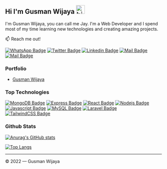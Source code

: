 ## Hi I'm Gusman Wijaya <img src="https://user-images.githubusercontent.com/1303154/88677602-1635ba80-d120-11ea-84d8-d263ba5fc3c0.gif" width="28px" alt="hi">

I'm Gusman Wijaya, you can call me Jay. I'm a Web Developer and I spend most of my time learning new technologies and creating amazing projects.

:mailbox: Reach me out!

[![WhatsApp Badge](https://img.shields.io/badge/WhatsApp-25D366?style=for-the-badge&logo=whatsapp&logoColor=white)](https://wa.me/6281312397308/) [![Twitter Badge](https://img.shields.io/badge/-@Ipenywis-1ca0f1?style=flat&labelColor=1ca0f1&logo=twitter&logoColor=white&link=https://twitter.com/GusmanWijayaa)](https://twitter.com/GusmanWijayaa) [![Linkedin Badge](https://img.shields.io/badge/-Islem-0e76a8?style=flat&labelColor=0e76a8&logo=linkedin&logoColor=white)](https://www.linkedin.com/in/gusman-wijaya-25997220b/) [![Mail Badge](https://img.shields.io/badge/-@islempenywis-e84393?style=flat&labelColor=e84393&logo=instagram&logoColor=white)](https://instagram.com/gusmanwijaya) [![Mail Badge](https://img.shields.io/badge/-islempenywis-c0392b?style=flat&labelColor=c0392b&logo=gmail&logoColor=white)](mailto:gusman.w.jaya@gmail.com)

### Portfolio

- [Gusman Wijaya](https://gusmanwijaya.com/)

### Top Technologies

[![MongoDB Badge](https://img.shields.io/badge/MongoDB-4EA94B?style=for-the-badge&logo=mongodb&logoColor=white)](#) [![Express Badge](https://img.shields.io/badge/Express.js-404D59?style=for-the-badge)](#) [![React Badge](https://img.shields.io/badge/-React-61DBFB?style=for-the-badge&labelColor=black&logo=react&logoColor=61DBFB)](#) [![Nodejs Badge](https://img.shields.io/badge/-Nodejs-3C873A?style=for-the-badge&labelColor=black&logo=node.js&logoColor=3C873A)](#) [![Javascript Badge](https://img.shields.io/badge/-Javascript-F0DB4F?style=for-the-badge&labelColor=black&logo=javascript&logoColor=F0DB4F)](#) [![MySQL Badge](https://img.shields.io/badge/MySQL-00000F?style=for-the-badge&logo=mysql&logoColor=white)](#) [![Laravel Badge](https://img.shields.io/badge/Laravel-FF2D20?style=for-the-badge&logo=laravel&logoColor=white)](#) [![TailwindCSS Badge](https://img.shields.io/badge/Tailwind_CSS-38B2AC?style=for-the-badge&logo=tailwind-css&logoColor=white)](#)

### Github Stats

[![Anurag's GitHub stats](https://github-readme-stats.vercel.app/api?username=gusmanwijaya)](https://github.com/anuraghazra/github-readme-stats)

[![Top Langs](https://github-readme-stats.vercel.app/api/top-langs/?username=gusmanwijaya&layout=compact)](https://github.com/anuraghazra/github-readme-stats)

---

© 2022 — Gusman Wijaya
